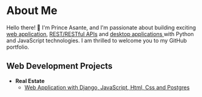 <h1>About Me</h1>
<p>Hello there! 👋 I'm Prince Asante, and I'm passionate about building exciting <a href="https://github.com/protoncodecoin">web application</a>, <a href="https://github.com/protoncodecoin">REST/RESTful APIs</a> and <a href="https://github.com/protoncodecoin">desktop applications </a>with Python and JavaScript technologies.
I am thrilled to welcome you to my GitHub portfolio.</p>

<h2>Web Development Projects</h2>

- <b>Real Estate</b>
  - [Web Application with Django, JavaScript, Html, Css and Postgres](https://github.com/protoncodecoin/Real_Estate)
<!--
**protoncodecoin/protoncodecoin** is a ✨ _special_ ✨ repository because its `README.md` (this file) appears on your GitHub profile.

Here are some ideas to get you started:

- 🔭 I’m currently working on ...
- 🌱 I’m currently learning ...
- 👯 I’m looking to collaborate on ...
- 🤔 I’m looking for help with ...
- 💬 Ask me about ...
- 📫 How to reach me: ...
- 😄 Pronouns: ...
- ⚡ Fun fact: ...
-->
